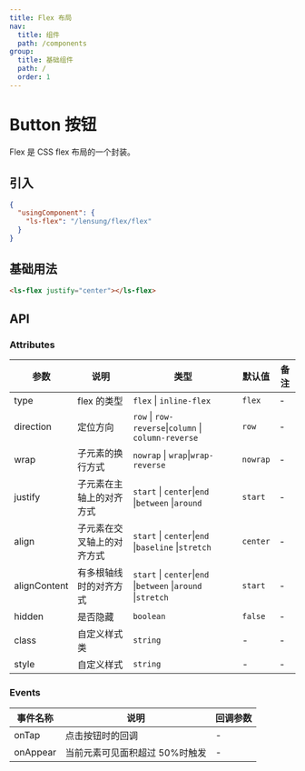 ```yaml
---
title: Flex 布局
nav:
  title: 组件
  path: /components
group:
  title: 基础组件
  path: /
  order: 1
---
```


# Button 按钮

Flex 是 CSS flex 布局的一个封装。

## 引入

```json
{
  "usingComponent": {
    "ls-flex": "/lensung/flex/flex"
  }
}
```

## 基础用法

```html
<ls-flex justify="center"></ls-flex>
```

## API

### Attributes

| 参数         | 说明                       | 类型                                                          | 默认值   | 备注 |
| ------------ | -------------------------- | ------------------------------------------------------------- | -------- | ---- |
| type         | flex 的类型                | `flex` \| `inline-flex`                                       | `flex`   | -    |
| direction    | 定位方向                   | `row` \| `row-reverse`\|`column` \| `column-reverse`          | `row`    | -    |
| wrap         | 子元素的换行方式           | `nowrap` \| `wrap`\|`wrap-reverse`                            | `nowrap` | -    |
| justify      | 子元素在主轴上的对齐方式   | `start` \| `center`\|`end` \|`between` \|`around`             | `start`  | -    |
| align        | 子元素在交叉轴上的对齐方式 | `start` \| `center`\|`end` \|`baseline` \|`stretch`           | `center` | -    |
| alignContent | 有多根轴线时的对齐方式     | `start` \| `center`\|`end` \|`between` \|`around` \|`stretch` | `start`  | -    |
| hidden       | 是否隐藏                   | `boolean`                                                     | `false`  | -    |
| class        | 自定义样式类               | `string`                                                      | -        | -    |
| style        | 自定义样式                 | `string`                                                      | -        | -    |

### Events

| 事件名称 | 说明                           | 回调参数 |
| -------- | ------------------------------ | -------- |
| onTap    | 点击按钮时的回调               | -        |
| onAppear | 当前元素可见面积超过 50%时触发 | -        |

